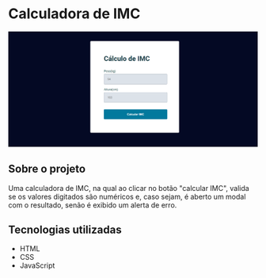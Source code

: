 # Calculadora de IMC

<img src="./assets/img/imc-image.png">

## Sobre o projeto
Uma calculadora de IMC, na qual ao clicar no botão "calcular IMC", valida se os valores digitados são numéricos e, caso sejam, é aberto um modal com o resultado, senão é exibido um alerta de erro.
## Tecnologias utilizadas
- HTML
- CSS
- JavaScript